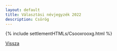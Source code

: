 ```yaml
---
layout: default
title: Választási névjegyzék 2022
description: Csörög
---
```


{% include settlementHTMLs/Csooxrooxg.html %}

[Vissza](../)